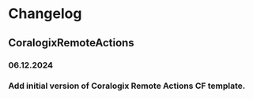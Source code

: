 # Changelog

## CoralogixRemoteActions

### 06.12.2024
### Add initial version of Coralogix Remote Actions CF template.
